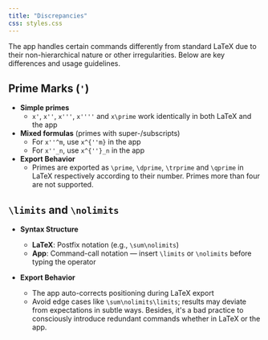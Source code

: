 ```yaml
---
title: "Discrepancies"
css: styles.css
---
```



The app handles certain commands differently from standard LaTeX due to their non-hierarchical nature
or other irregularities. Below are key differences and usage guidelines.

## Prime Marks (`'`)

- **Simple primes**
  - `x'`, `x''`, `x'''`, `x''''` and `x\prime` work identically in both LaTeX and the app
- **Mixed formulas** (primes with super-/subscripts)
  - For `x''^m`, use `x^{''m}` in the app
  - For `x''_n`, use `x^{''}_n` in the app
- **Export Behavior**
  - Primes are exported as `\prime`, `\dprime`, `\trprime` and `\qprime` in LaTeX respectively according to their number. Primes more than four are not supported.


## `\limits` and `\nolimits`

- **Syntax Structure**
   - **LaTeX**: Postfix notation (e.g., `\sum\nolimits`)
   - **App**: Command-call notation — insert `\limits` or `\nolimits` before typing the operator

- **Export Behavior**
   - The app auto-corrects positioning during LaTeX export
   - Avoid edge cases like `\sum\nolimits\limits`; results may deviate from expectations in subtle ways. Besides, it's a bad practice to consciously introduce redundant commands whether in LaTeX or the app.
